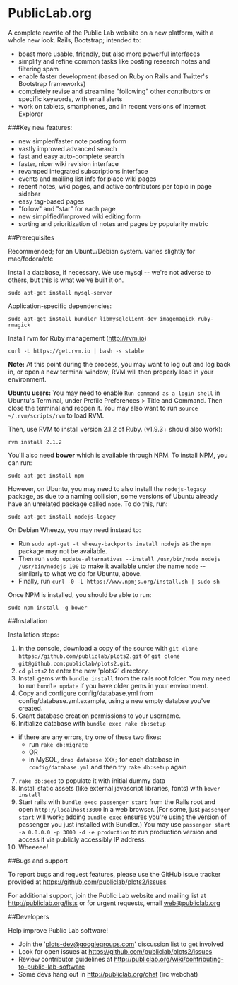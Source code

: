 PublicLab.org
======

A complete rewrite of the Public Lab website on a new platform, with a whole new look. Rails, Bootstrap; intended to:

* boast more usable, friendly, but also more powerful interfaces
* simplify and refine common tasks like posting research notes and filtering spam
* enable faster development (based on Ruby on Rails and Twitter's Bootstrap frameworks)
* completely revise and streamline "following" other contributors or specific keywords, with email alerts
* work on tablets, smartphones, and in recent versions of Internet Explorer

###Key new features:

* new simpler/faster note posting form
* vastly improved advanced search
* fast and easy auto-complete search
* faster, nicer wiki revision interface
* revamped integrated subscriptions interface
* events and mailing list info for place wiki pages
* recent notes, wiki pages, and active contributors per topic in page sidebar
* easy tag-based pages
* "follow" and "star" for each page
* new simplified/improved wiki editing form
* sorting and prioritization of notes and pages by popularity metric

##Prerequisites

Recommended; for an Ubuntu/Debian system. Varies slightly for mac/fedora/etc

Install a database, if necessary. We use mysql -- we're not adverse to others, but this is what we've built it on.

`sudo apt-get install mysql-server`

Application-specific dependencies:

`sudo apt-get install bundler libmysqlclient-dev imagemagick ruby-rmagick`

Install rvm for Ruby management (http://rvm.io)

`curl -L https://get.rvm.io | bash -s stable`

**Note:** At this point during the process, you may want to log out and log back in, or open a new terminal window; RVM will then properly load in your environment.

**Ubuntu users:** You may need to enable `Run command as a login shell` in Ubuntu's Terminal, under Profile Preferences > Title and Command. Then close the terminal and reopen it. You may also want to run `source ~/.rvm/scripts/rvm` to load RVM.

Then, use RVM to install version 2.1.2 of Ruby. (v1.9.3+ should also work):

`rvm install 2.1.2`

You'll also need **bower** which is available through NPM. To install NPM, you can run:

`sudo apt-get install npm`

However, on Ubuntu, you may need to also install the `nodejs-legacy` package, as due to a naming collision, some versions of Ubuntu already have an unrelated package called `node`. To do this, run:

`sudo apt-get install nodejs-legacy`

On Debian Wheezy, you may need instead to:

* Run `sudo apt-get -t wheezy-backports install nodejs` as the `npm` package may not be available. 
* Then run `sudo update-alternatives --install /usr/bin/node nodejs /usr/bin/nodejs 100` to make it available under the name `node` -- similarly to what we do for Ubuntu, above. 
* Finally, run `curl -0 -L https://www.npmjs.org/install.sh | sudo sh` 

Once NPM is installed, you should be able to run:

`sudo npm install -g bower`


##Installation

Installation steps:

1. In the console, download a copy of the source with `git clone https://github.com/publiclab/plots2.git` or `git clone git@github.com:publiclab/plots2.git`.
2. `cd plots2` to enter the new 'plots2' directory.
3. Install gems with `bundle install` from the rails root folder. You may need to run `bundle update` if you have older gems in your environment.
4. Copy and configure config/database.yml from config/database.yml.example, using a new empty databse you've created.
5. Grant database creation permissions to your username.
6. Initialize database with `bundle exec rake db:setup`
  * if there are any errors, try one of these two fixes:
    * run `rake db:migrate`
    * OR
    * in MySQL, `drop database XXX;` for each database in `config/database.yml` and then try `rake db:setup` again
7. `rake db:seed` to populate it with initial dummy data
8. Install static assets (like external javascript libraries, fonts) with `bower install` 
9. Start rails with `bundle exec passenger start` from the Rails root and open `http://localhost:3000` in a web browser. (For some, just `passenger start` will work; adding `bundle exec` ensures you're using the version of passenger you just installed with Bundler.) You may use `passenger start -a 0.0.0.0 -p 3000 -d -e production` to run production version and access it via publicly accessibly IP address.
10. Wheeeee!

##Bugs and support

To report bugs and request features, please use the GitHub issue tracker provided at https://github.com/publiclab/plots2/issues 

For additional support, join the Public Lab website and mailing list at http://publiclab.org/lists or for urgent requests, email web@publiclab.org

##Developers

Help improve Public Lab software!

* Join the 'plots-dev@googlegroups.com' discussion list to get involved
* Look for open issues at https://github.com/publiclab/plots2/issues
* Review contributor guidelines at http://publiclab.org/wiki/contributing-to-public-lab-software
* Some devs hang out in http://publiclab.org/chat (irc webchat)
